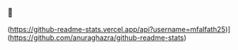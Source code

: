 ### 👋
(https://github-readme-stats.vercel.app/api?username=mfalfath25)](https://github.com/anuraghazra/github-readme-stats)
